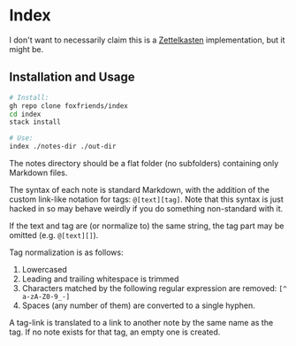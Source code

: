 # Index

I don't want to necessarily claim this is a [Zettelkasten][] implementation, but it might be.

[Zettelkasten]: https://en.wikipedia.org/wiki/Zettelkasten

## Installation and Usage

```sh
# Install:
gh repo clone foxfriends/index
cd index
stack install

# Use:
index ./notes-dir ./out-dir
```

The notes directory should be a flat folder (no subfolders) containing only Markdown files.

The syntax of each note is standard Markdown, with the addition of the custom link-like notation for tags: `@[text][tag]`.
Note that this syntax is just hacked in so may behave weirdly if you do something non-standard with it.

If the text and tag are (or normalize to) the same string, the tag part may be omitted (e.g. `@[text][]`).

Tag normalization is as follows:
1.  Lowercased
2.  Leading and trailing whitespace is trimmed
3.  Characters matched by the following regular expression are removed: `[^ a-zA-Z0-9_-]`
4.  Spaces (any number of them) are converted to a single hyphen.

A tag-link is translated to a link to another note by the same name as the tag. If no note exists for that tag, an empty one is created.
